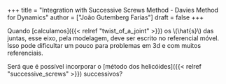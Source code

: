 +++
title = "Integration with Successive Screws Method - Davies Method for Dynamics"
author = ["João Gutemberg Farias"]
draft = false
+++

Quando [calculamos]({{< relref "twist_of_a_joint" >}}) os \\(\hat{s}\\) das juntas, esse eixo, pela modelagem, deve ser escrito no referencial móvel. Isso pode dificultar um pouco para problemas em 3d e com muitos referenciais.

Será que é possível incorporar o [método dos helicóides]({{< relref "successive_screws" >}}) successivos?
